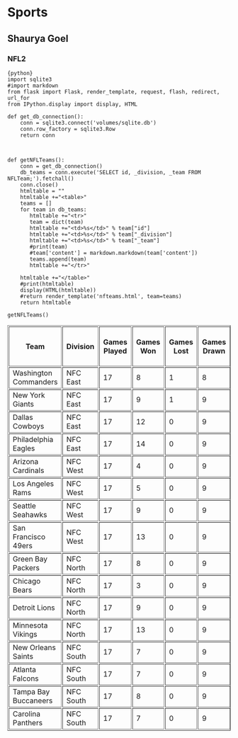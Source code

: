 # Sports


## Shaurya Goel

### NFL2

```
{python} 
import sqlite3
#import markdown
from flask import Flask, render_template, request, flash, redirect, url_for
from IPython.display import display, HTML

def get_db_connection():
    conn = sqlite3.connect('volumes/sqlite.db')
    conn.row_factory = sqlite3.Row
    return conn



def getNFLTeams():
    conn = get_db_connection()
    db_teams = conn.execute('SELECT id, _division, _team FROM NFLTeam;').fetchall()
    conn.close()
    htmltable = ""
    htmltable +="<table>"
    teams = []
    for team in db_teams:
       htmltable +="<tr>"
       team = dict(team)
       htmltable +="<td>%s</td>" % team["id"]
       htmltable +="<td>%s</td>" % team["_division"]
       htmltable +="<td>%s</td>" % team["_team"]
       #print(team)
       #team['content'] = markdown.markdown(team['content'])
       teams.append(team)
       htmltable +="</tr>"

    htmltable +="</table>"
    #print(htmltable)
    display(HTML(htmltable))
    #return render_template('nfteams.html', team=teams)
    return htmltable

getNFLTeams()
```

<table style="border-collapse: separate;" border="1"><tbody><tr><th>Team</th><th>Division</th><th>Games Played</th><th>Games Won</th><th>Games Lost</th><th>Games Drawn</th><th>Games Played At Home</th><th>Games Played Away</th><th>Games Won At Home</th><th>Games Won Away</th><th>Games Lost At Home</th><th>Games Lost Away</th><th>Points For</th><th>Points Against</th><th>Playoffs</th></tr><tr><td>Washington Commanders</td><td>NFC East</td><td>17</td><td>8</td><td>1</td><td>8</td><td>9</td><td>4</td><td>4</td><td>5</td><td>3</td><td>321</td><td>343</td><td>343</td></tr><tr><td>New York Giants</td><td>NFC East</td><td>17</td><td>9</td><td>1</td><td>9</td><td>8</td><td>5</td><td>4</td><td>3</td><td>4</td><td>365</td><td>371</td><td>371</td></tr><tr><td>Dallas Cowboys</td><td>NFC East</td><td>17</td><td>12</td><td>0</td><td>9</td><td>8</td><td>8</td><td>4</td><td>1</td><td>4</td><td>467</td><td>342</td><td>342</td></tr><tr><td>Philadelphia Eagles</td><td>NFC East</td><td>17</td><td>14</td><td>0</td><td>9</td><td>8</td><td>7</td><td>7</td><td>2</td><td>1</td><td>477</td><td>344</td><td>344</td></tr><tr><td>Arizona Cardinals</td><td>NFC West</td><td>17</td><td>4</td><td>0</td><td>9</td><td>8</td><td>1</td><td>3</td><td>8</td><td>5</td><td>340</td><td>449</td><td>449</td></tr><tr><td>Los Angeles Rams</td><td>NFC West</td><td>17</td><td>5</td><td>0</td><td>9</td><td>8</td><td>4</td><td>1</td><td>5</td><td>7</td><td>307</td><td>384</td><td>384</td></tr><tr><td>Seattle Seahawks</td><td>NFC West</td><td>17</td><td>9</td><td>0</td><td>9</td><td>8</td><td>5</td><td>4</td><td>4</td><td>4</td><td>407</td><td>401</td><td>401</td></tr><tr><td>San Francisco 49ers</td><td>NFC West</td><td>17</td><td>13</td><td>0</td><td>9</td><td>8</td><td>8</td><td>5</td><td>1</td><td>3</td><td>450</td><td>277</td><td>277</td></tr><tr><td>Green Bay Packers</td><td>NFC North</td><td>17</td><td>8</td><td>0</td><td>9</td><td>8</td><td>5</td><td>3</td><td>4</td><td>5</td><td>370</td><td>371</td><td>371</td></tr><tr><td>Chicago Bears</td><td>NFC North</td><td>17</td><td>3</td><td>0</td><td>9</td><td>8</td><td>2</td><td>1</td><td>7</td><td>7</td><td>326</td><td>463</td><td>463</td></tr><tr><td>Detroit Lions</td><td>NFC North</td><td>17</td><td>9</td><td>0</td><td>9</td><td>8</td><td>5</td><td>4</td><td>4</td><td>4</td><td>453</td><td>427</td><td>427</td></tr><tr><td>Minnesota Vikings</td><td>NFC North</td><td>17</td><td>13</td><td>0</td><td>9</td><td>8</td><td>8</td><td>5</td><td>1</td><td>3</td><td>424</td><td>427</td><td>427</td></tr><tr><td>New Orleans Saints</td><td>NFC South</td><td>17</td><td>7</td><td>0</td><td>9</td><td>8</td><td>4</td><td>3</td><td>5</td><td>5</td><td>330</td><td>345</td><td>345</td></tr><tr><td>Atlanta Falcons</td><td>NFC South</td><td>17</td><td>7</td><td>0</td><td>9</td><td>8</td><td>6</td><td>1</td><td>3</td><td>7</td><td>365</td><td>386</td><td>386</td></tr><tr><td>Tampa Bay Buccaneers</td><td>NFC South</td><td>17</td><td>8</td><td>0</td><td>9</td><td>8</td><td>5</td><td>3</td><td>4</td><td>5</td><td>313</td><td>358</td><td>358</td></tr><tr><td>Carolina Panthers</td><td>NFC South</td><td>17</td><td>7</td><td>0</td><td>9</td><td>8</td><td>5</td><td>2</td><td>4</td><td>6</td><td>347</td><td>374</td><td>374</td></tr></tbody></table>